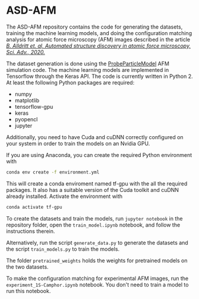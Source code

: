 # ASD-AFM

The ASD-AFM repository contains the code for generating the datasets, training the machine learning models, and doing the configuration matching analysis for atomic force microscopy (AFM) images described in the article [*B. Alldritt et. al, Automated structure discovery in atomic force microscopy, Sci. Adv., 2020.*](https://advances.sciencemag.org/content/6/9/eaay6913.full)

The dataset generation is done using the [ProbeParticleModel](https://github.com/ProkopHapala/ProbeParticleModel) AFM simulation code. The machine learning models are implemented in Tensorflow through the Keras API. The code is currently written in Python 2. At least the following Python packages are required:
* numpy
* matplotlib
* tensorflow-gpu
* keras
* pyopencl
* jupyter

Additionally, you need to have Cuda and cuDNN correctly configured on your system in order to train the models on an Nvidia GPU.

If you are using Anaconda, you can create the required Python environment with
```sh
conda env create -f environment.yml
```
This will create a conda enviroment named tf-gpu with the all the required packages. It also has a suitable version of the Cuda toolkit and cuDNN already installed. Activate the environment with
```sh
conda activate tf-gpu
```

To create the datasets and train the models, run `jupyter notebook` in the repository folder, open the `train_model.ipynb` notebook, and follow the instructions therein.

Alternatively, run the script `generate_data.py` to generate the datasets and the script `train_models.py` to train the models.

The folder `pretrained_weights` holds the weights for pretrained models on the two datasets.

To make the configuration matching for experimental AFM images, run the `experiment_1S-Camphor.ipynb` notebook. You don't need to train a model to run this notebook.
